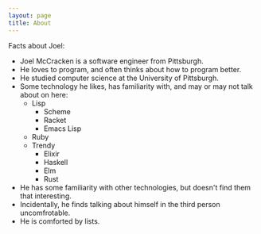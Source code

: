 ```yaml
---
layout: page
title: About
---
```


Facts about Joel:

- Joel McCracken is a software engineer from Pittsburgh.
- He loves to program, and often thinks about how to program better.
- He studied computer science at the University of Pittsburgh.
- Some technology he likes, has familiarity with, and may or may not talk about on here:
  - Lisp
     - Scheme
     - Racket
     - Emacs Lisp
  - Ruby
  - Trendy
     - Elixir
     - Haskell
     - Elm
     - Rust
- He has some familiarity with other technologies, but doesn't find them that interesting.
- Incidentally, he finds talking about himself in the third person uncomfrotable.
- He is comforted by lists.
